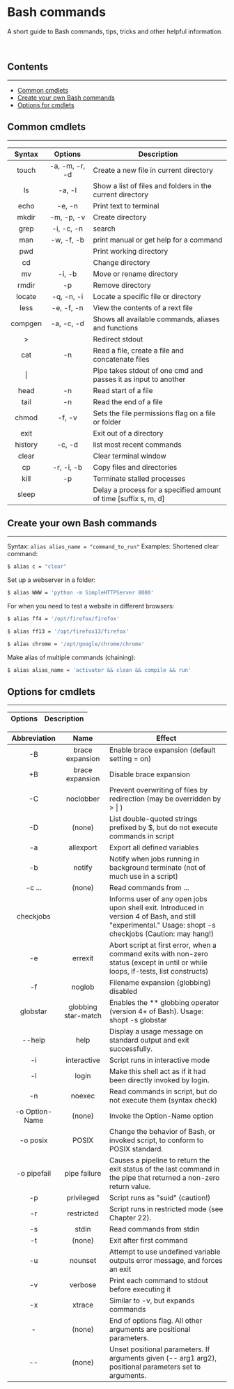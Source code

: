 # Bash commands <!-- omit from toc -->  
A short guide to Bash commands, tips, tricks and other helpful information.  

&nbsp;
## Contents <!-- omit from toc -->
---
- [Common cmdlets](#common-cmdlets)
- [Create your own Bash commands](#create-your-own-bash-commands)
- [Options for cmdlets](#options-for-cmdlets)

## Common cmdlets
---
| Syntax  |    Options     | Description                                                     |
| :-----: | :------------: | --------------------------------------------------------------- |
|  touch  | -a, -m, -r, -d | Create a new file in current directory                          |
|   ls    |     -a, -l     | Show a list of files and folders in the current directory       |
|  echo   |     -e, -n     | Print text to terminal                                          |
|  mkdir  |   -m, -p, -v   | Create directory                                                |
|  grep   |   -i, -c, -n   | search                                                          |
|   man   |   -w, -f, -b   | print manual or get help for a command                          |
|   pwd   |                | Print working directory                                         |
|   cd    |                | Change directory                                                |
|   mv    |     -i, -b     | Move or rename directory                                        |
|  rmdir  |       -p       | Remove directory                                                |
| locate  |   -q, -n, -i   | Locate a specific file or directory                             |
|  less   |   -e, -f, -n   | View the contents of a rext file                                |
| compgen |   -a, -c, -d   | Shows all available commands, aliases and functions             |
|   \>    |                | Redirect stdout                                                 |
|   cat   |       -n       | Read a file, create a file and concatenate files                |
|   \|    |                | Pipe takes stdout of one cmd and passes it as input to another  |
|  head   |       -n       | Read start of a file                                            |
|  tail   |       -n       | Read the end of a file                                          |
|  chmod  |     -f, -v     | Sets the file permissions flag on a file or folder              |
|  exit   |                | Exit out of a directory                                         |
| history |     -c, -d     | list most recent commands                                       |
|  clear  |                | Clear terminal window                                           |
|   cp    |   -r, -i, -b   | Copy files and directories                                      |
|  kill   |       -p       | Terminate stalled processes                                     |
|  sleep  |                | Delay a process for a specified amount of time [suffix s, m, d] |

## Create your own Bash commands
---
Syntax: `alias alias_name = "command_to_run"`
Examples:
Shortened clear command:
```Bash
$ alias c = "clear"
```
Set up a webserver in a folder:
```Bash
$ alias WWW = 'python -m SimpleHTTPServer 8000'
```
For when you need to test a website in different browsers:
```Bash
$ alias ff4 = '/opt/firefox/firefox'
```
```Bash
$ alias ff13 = '/opt/firefox13/firefox'
```
```Bash
$ alias chrome = '/opt/google/chrome/chrome'
```
Make alias of multiple commands (chaining):
```Bash
$ alias alias_name = 'activator && clean && compile && run'
```

## Options for cmdlets
---
| Options | Description |
| :-----: | ----------- |

|  Abbreviation  |        Name         | Effect                                                                                                                                                   |
| :------------: | :-----------------: | -------------------------------------------------------------------------------------------------------------------------------------------------------- |
|       -B       |   brace expansion   | Enable brace expansion (default setting = on)                                                                                                            |
|       +B       |   brace expansion   | Disable brace expansion                                                                                                                                  |
|       -C       |      noclobber      | Prevent overwriting of files by redirection (may be overridden by > \| )                                                                                 |
|       -D       |       (none)        | List double-quoted strings prefixed by $, but do not execute commands in script                                                                          |
|       -a       |      allexport      | Export all defined variables                                                                                                                             |
|       -b       |       notify        | Notify when jobs running in background terminate (not of much use in a script)                                                                           |
|     -c ...     |       (none)        | Read commands from ...                                                                                                                                   |
|   checkjobs    |                     | Informs user of any open jobs upon shell exit. Introduced in version 4 of Bash, and still "experimental." Usage: shopt -s checkjobs (Caution: may hang!) |
|       -e       |       errexit       | Abort script at first error, when a command exits with non-zero status (except in until or while loops, if-tests, list constructs)                       |
|       -f       |       noglob        | Filename expansion (globbing) disabled                                                                                                                   |
|    globstar    | globbing star-match | Enables the ** globbing operator (version 4+ of Bash). Usage: shopt -s globstar                                                                          |
|     --help     |        help         | Display a usage message on standard output and exit successfully.                                                                                        |
|       -i       |     interactive     | Script runs in interactive mode                                                                                                                          |
|       -l       |        login        | Make this shell act as if it had been directly invoked by login.                                                                                         |
|       -n       |       noexec        | Read commands in script, but do not execute them (syntax check)                                                                                          |
| -o Option-Name |       (none)        | Invoke the Option-Name option                                                                                                                            |
|    -o posix    |        POSIX        | Change the behavior of Bash, or invoked script, to conform to POSIX standard.                                                                            |
|  -o pipefail   |    pipe failure     | Causes a pipeline to return the exit status of the last command in the pipe that returned a non-zero return value.                                       |
|       -p       |     privileged      | Script runs as "suid" (caution!)                                                                                                                         |
|       -r       |     restricted      | Script runs in restricted mode (see Chapter 22).                                                                                                         |
|       -s       |        stdin        | Read commands from stdin                                                                                                                                 |
|       -t       |       (none)        | Exit after first command                                                                                                                                 |
|       -u       |       nounset       | Attempt to use undefined variable outputs error message, and forces an exit                                                                              |
|       -v       |       verbose       | Print each command to stdout before executing it                                                                                                         |
|       -x       |       xtrace        | Similar to -v, but expands commands                                                                                                                      |
|       -        |       (none)        | End of options flag. All other arguments are positional parameters.                                                                                      |
|       --       |       (none)        | Unset positional parameters. If arguments given (-- arg1 arg2), positional parameters set to arguments.                                                  |